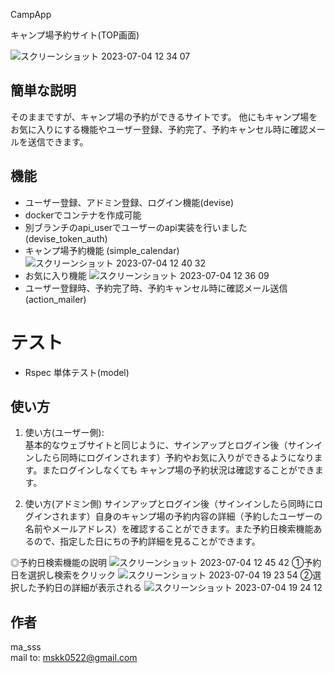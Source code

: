  CampApp

キャンプ場予約サイト(TOP画面)

![スクリーンショット 2023-07-04 12 34 07](https://github.com/ma-sss/camp_app/assets/120617383/29f1142a-a14c-4729-a269-a78d23c208a7)

## 簡単な説明

そのままですが、キャンプ場の予約ができるサイトです。
他にもキャンプ場をお気に入りにする機能やユーザー登録、予約完了、予約キャンセル時に確認メールを送信できます。
  
## 機能

* ユーザー登録、アドミン登録、ログイン機能(devise)
* dockerでコンテナを作成可能
* 別ブランチのapi_userでユーザーのapi実装を行いました (devise_token_auth)
* キャンプ場予約機能 (simple_calendar)
  ![スクリーンショット 2023-07-04 12 40 32](https://github.com/ma-sss/camp_app/assets/120617383/24f36415-ad8b-4e01-850c-8e08ab14b41c)
* お気に入り機能
  ![スクリーンショット 2023-07-04 12 36 09](https://github.com/ma-sss/camp_app/assets/120617383/59921916-788a-4084-b99a-0dd44d39d1cb)
* ユーザー登録時、予約完了時、予約キャンセル時に確認メール送信 (action_mailer)

# テスト
* Rspec 単体テスト(model)

## 使い方

1. 使い方(ユーザー側):  
基本的なウェブサイトと同じように、サインアップとログイン後（サインインしたら同時にログインされます）予約やお気に入りができるようになります。またログインしなくても
キャンプ場の予約状況は確認することができます。

2. 使い方(アドミン側)
サインアップとログイン後（サインインしたら同時にログインされます）自身のキャンプ場の予約内容の詳細（予約したユーザーの名前やメールアドレス）を確認することができます。また予約日検索機能あるので、指定した日にちの予約詳細を見ることができます。

◎予約日検索機能の説明
![スクリーンショット 2023-07-04 12 45 42](https://github.com/ma-sss/camp_app/assets/120617383/c933f26e-1e00-4044-8ee1-5d2ec865f9bf)
①予約日を選択し検索をクリック
![スクリーンショット 2023-07-04 19 23 54](https://github.com/ma-sss/camp_app/assets/120617383/d143b10d-c366-4598-81dc-f363f3edd18c)
②選択した予約日の詳細が表示される
![スクリーンショット 2023-07-04 19 24 12](https://github.com/ma-sss/camp_app/assets/120617383/6884223a-419b-4be6-bd43-a07922aa3ea6)


## 作者

ma_sss  
mail to: mskk0522@gmail.com
